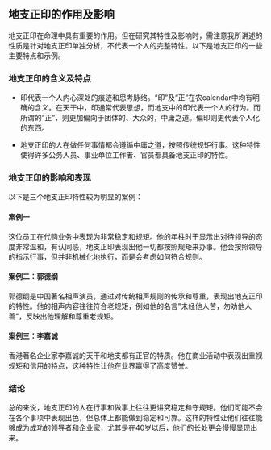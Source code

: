 ## 地支正印的作用及影响

地支正印在命理中具有重要的作用。但在研究其特性及影响时，需注意我所讲述的性质是针对地支正印单独分析，不代表一个人的完整特性。以下是地支正印的一些主要特点和示例。

### 地支正印的含义及特点
- 印代表一个人内心深处的痕迹和思考脉络。“印”及“正”在农calendar中均有明确的含义。在天干中，印通常代表思想，而地支中的印代表一个人的行为。而所谓的“正”，则更加偏向于团体的、大众的，中庸之道。偏印则更代表个人化的东西。

- 地支正印的人在做任何事情都会遵循中庸之道，按照传统规矩行事。这种特性使得许多公务人员、事业单位工作者、官员都具备地支正印的特性。

### 地支正印的影响和表现
以下是三个地支正印特性较为明显的案例：

#### 案例一
这位员工在代购业务中表现为非常稳定和规矩。他的年柱时干显示出对待领导的态度非常温和，有认同感，地支正印表现出他一切都按照规矩来办事。他会按照领导的指示行事，但并非机械化地执行，而是会考虑如何符合规则。

#### 案例二：郭德纲
郭德纲是中国著名相声演员，通过对传统相声规则的传承和尊重，表现出地支正印的特性。他的相声内容往往符合老规矩，例如他的名言"未经他人苦，勿劝他人善"，反映出他理解和尊重老规矩。

#### 案例三：李嘉诚
香港著名企业家李嘉诚的天干和地支都有正官的特质。他在商业活动中表现出重视规矩和信用的特点，这种特性让他在业界赢得了高度赞誉。
  
### 结论
总的来说，地支正印的人在行事和做事上往往更讲究稳定和守规矩。他们可能不会在各个事项中表现出色，但总体上都能做到稳定和可靠。这样的特性让他们往往能够成为成功的领导者和企业家，尤其是在40岁以后，他们的长处更会慢慢显现出来。